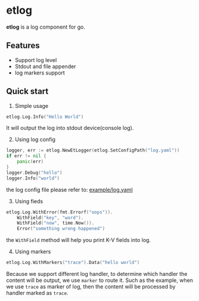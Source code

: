 # etlog

**etlog** is a log component for go.

## Features

- Support log level
- Stdout and file appender
- log markers support

## Quick start

1. Simple usage

```go
etlog.Log.Info("Hello World")
```

It will output the log into stdout device(console log).

2. Using log config

```go
logger, err := etlog.NewEtLogger(etlog.SetConfigPath("log.yaml"))
if err != nil {
    panic(err)
}
logger.Debug("hello")
logger.Info("world")
```

the log config file please refer to:  [example/log.yaml](./example/log.yaml)

3. Using fieds

```go
etlog.Log.WithError(fmt.Errorf("oops")).
    WithField("key", "word").
    WithField("now", time.Now()).
    Error("something wrong happened")
```

the `WithField` method will help you print K-V fields into log.

4. Using markers

```go
etlog.Log.WithMarkers("trace").Data("hello world")
```

Because we support different log handler, to determine which handler the content will be output, we use `marker` to
route it. Such as the example, when we use `trace` as marker of log, then the content will be processed by handler
marked as `trace`.

